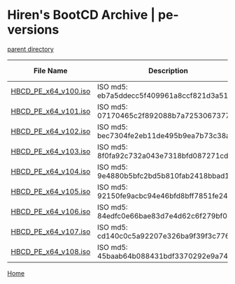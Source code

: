 Hiren's BootCD Archive | pe-versions
=====================================

[parent directory](/archive)

| File Name | Description | File Size | Modified |
| --------- | ----------- | --------- | -------- |
|[HBCD\_PE\_x64\_v100.iso](https://archive.hirensbootcd.org/pe-versions/HBCD_PE_x64_v100.iso)|ISO md5: eb7a5ddecc5f409961a8ccf821d3a517|1.3 GiB|2024-03-06T15:09:50.586Z|
|[HBCD\_PE\_x64\_v101.iso](https://archive.hirensbootcd.org/pe-versions/HBCD_PE_x64_v101.iso)|ISO md5: 07170465c2f892088b7a725306737715|1.3 GiB|2024-03-06T15:13:34.640Z|
|[HBCD\_PE\_x64\_v102.iso](https://archive.hirensbootcd.org/pe-versions/HBCD_PE_x64_v102.iso)|ISO md5: bec7304fe2eb11de495b9ea7b73c38aa|2.9 GiB|2024-03-06T15:22:08.737Z|
|[HBCD\_PE\_x64\_v103.iso](https://archive.hirensbootcd.org/pe-versions/HBCD_PE_x64_v103.iso)|ISO md5: 8f0fa92c732a043e7318bfd087271cd3|2.8 GiB|2024-03-06T15:31:42.282Z|
|[HBCD\_PE\_x64\_v104.iso](https://archive.hirensbootcd.org/pe-versions/HBCD_PE_x64_v104.iso)|ISO md5: 9e4880b5bfc2bd5b810fab2418bbad16|3.0 GiB|2024-03-06T15:40:30.916Z|
|[HBCD\_PE\_x64\_v105.iso](https://archive.hirensbootcd.org/pe-versions/HBCD_PE_x64_v105.iso)|ISO md5: 92150fe9acbc94e46bfd8bff7851fe24|2.9 GiB|2024-03-06T15:50:19.190Z|
|[HBCD\_PE\_x64\_v106.iso](https://archive.hirensbootcd.org/pe-versions/HBCD_PE_x64_v106.iso)|ISO md5: 84edfc0e66bae83d7e4d62c6f279bf04|2.9 GiB|2024-03-06T15:59:11.771Z|
|[HBCD\_PE\_x64\_v107.iso](https://archive.hirensbootcd.org/pe-versions/HBCD_PE_x64_v107.iso)|ISO md5: cd140c0c5a92207e326ba9f39f3c7764|3.1 GiB|2024-03-06T16:10:05.756Z|
|[HBCD\_PE\_x64\_v108.iso](https://archive.hirensbootcd.org/pe-versions/HBCD_PE_x64_v108.iso)|ISO md5: 45baab64b088431bdf3370292e9a74b0|3.1 GiB|2024-03-06T16:16:30.394Z|

[Home](/)
